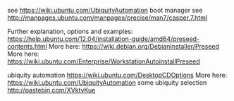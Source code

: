 see https://wiki.ubuntu.com/UbiquityAutomation
boot manager
see http://manpages.ubuntu.com/manpages/precise/man7/casper.7.html

Further explanation, options and examples: https://help.ubuntu.com/12.04/installation-guide/amd64/preseed-contents.html
More here: https://wiki.debian.org/DebianInstaller/Preseed
More here: https://wiki.ubuntu.com/Enterprise/WorkstationAutoinstallPreseed

ubiquity automation
https://wiki.ubuntu.com/DesktopCDOptions
More here: https://wiki.ubuntu.com/UbiquityAutomation
some ubiquity selection http://pastebin.com/XVktvKue

